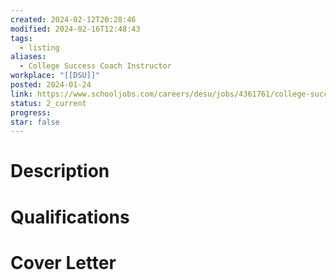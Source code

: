 ```yaml
---
created: 2024-02-12T20:28:46
modified: 2024-02-16T12:48:43
tags:
  - listing
aliases:
  - College Success Coach Instructor
workplace: "[[DSU]]"
posted: 2024-01-24
link: https://www.schooljobs.com/careers/desu/jobs/4361761/college-success-coach-instructor?sort=PostingDate%7CDescending&pagetype=jobOpportunitiesJobs
status: 2_current
progress: 
star: false
---
```

# Description

# Qualifications

# Cover Letter
